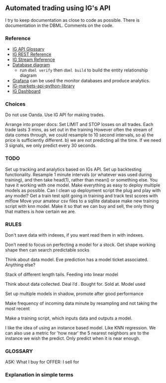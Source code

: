 ## Automated trading using IG's API

I try to keep documentation as close to code as possible. 
There is documentation in the DBML. Comments on the code. 

### Reference
- [IG API Glossary](https://labs.ig.com/glossary)
- [IG REST Reference](https://labs.ig.com/rest-trading-api-reference)
- [IG Stream Reference](https://labs.ig.com/streaming-api-reference)
- [Database diagram](https://dbdocs.io/citrez/autoIG)
  - run `dbml verify` then `dbml build` to build the entity relationship diagram
- [Grafana](https://citrez.grafana.net/a/grafana-easystart-app/?src=hg_notification_trial) can be used the monitor databases and produce analytics.
- [IG-markets-api-python-library](https://github.com/ig-python/ig-markets-api-python-library)
- [IG Dashboard](https://www.ig.com/uk/myig/dashboard)

### Choices
Do not use Oanda. Use IG API for making trades. 

Arrange into proper docs:
Set LIMIT and STOP losses on all trades. Each trade lasts 3 mins, as set out in the training 
However often the stream of data comes through, we could resample to 10 second intervals, so a) the price is sufficiently different. b) we are not predicting all the time. If we need 3 signals, we only predict every 30 seconds. 

### TODO
Set up tracking and analytics based on IGs API.
Set up backtesting functionality.
Resample 1 minute intervals (or whatever was used during training), and then take head(1), rather than mean() or something else.
You have it working with one model. Make everything as easy to deploy multiple models as possible. 
Can I clean up deployment script the plug and play with any model?
Get a train test split going in training and track test scores with mlflow
Move your amateur csv files to a sqllite database
make new training script with knn model. 
Make it so that we can buy and sell, the only thing that matters is how certain we are.

### RULES
Don't save data with indexes, if you want read them in with indexes. 

Don’t need to focus on perfecting a model for a stock. Get shape working shape then can search predictable socks

Think about data model. Eve prediction has a model ticket associated. Anything else?

Stack of different length tails. Feeding into linear model

Think about data collected. Deal I’d . Bought for. Sold at. Model used

Set up multiple models in shadow, promote after good performance

Make frequency of incoming data minute by resampling and not taking the most recent

Make a training script, which inputs data and outputs a model. 

I like the idea of using an instance based model. Like KNN regression. We can also use a metric for 'how near' the 5 nearest neighbors are to the instance we wish the predict. Only predict when it is near enough. 

### GLOSSARY
ASK: What I buy for
OFFER: I sell for

### Explanation in simple terms










